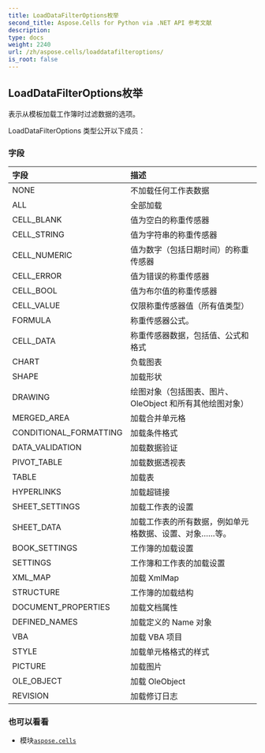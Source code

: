 ```yaml
---
title: LoadDataFilterOptions枚举
second_title: Aspose.Cells for Python via .NET API 参考文献
description:
type: docs
weight: 2240
url: /zh/aspose.cells/loaddatafilteroptions/
is_root: false
---
```

## LoadDataFilterOptions枚举
表示从模板加载工作簿时过滤数据的选项。



LoadDataFilterOptions 类型公开以下成员：

### 字段
|字段|描述|
| :- | :- |
| NONE |不加载任何工作表数据|
| ALL |全部加载|
| CELL_BLANK |值为空白的称重传感器|
| CELL_STRING |值为字符串的称重传感器|
| CELL_NUMERIC |值为数字（包括日期时间）的称重传感器|
| CELL_ERROR |值为错误的称重传感器|
| CELL_BOOL |值为布尔值的称重传感器|
| CELL_VALUE |仅限称重传感器值（所有值类型）|
| FORMULA |称重传感器公式。|
| CELL_DATA |称重传感器数据，包括值、公式和格式|
| CHART |负载图表|
| SHAPE |加载形状|
| DRAWING |绘图对象（包括图表、图片、OleObject 和所有其他绘图对象）|
| MERGED_AREA |加载合并单元格|
| CONDITIONAL_FORMATTING |加载条件格式|
| DATA_VALIDATION |加载数据验证|
| PIVOT_TABLE |加载数据透视表|
| TABLE |加载表|
| HYPERLINKS |加载超链接|
| SHEET_SETTINGS |加载工作表的设置|
| SHEET_DATA |加载工作表的所有数据，例如单元格数据、设置、对象……等。|
| BOOK_SETTINGS |工作簿的加载设置|
| SETTINGS |工作簿和工作表的加载设置|
| XML_MAP |加载 XmlMap|
| STRUCTURE |工作簿的加载结构|
| DOCUMENT_PROPERTIES |加载文档属性|
| DEFINED_NAMES |加载定义的 Name 对象|
| VBA |加载 VBA 项目|
| STYLE |加载单元格格式的样式|
| PICTURE |加载图片|
| OLE_OBJECT |加载 OleObject|
| REVISION |加载修订日志|



### 也可以看看
* 模块[`aspose.cells`](..)
